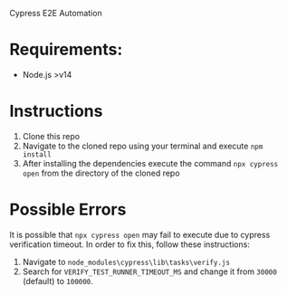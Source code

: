 Cypress E2E Automation

# Requirements:
- Node.js >v14

# Instructions
1. Clone this repo
2. Navigate to the cloned repo using your terminal and execute `npm install`
3. After installing the dependencies execute the command `npx cypress open` from the directory of the cloned repo

# Possible Errors
It is possible that `npx cypress open` may fail to execute due to cypress verification timeout. In order to fix this, follow these instructions:
1. Navigate to `node_modules\cypress\lib\tasks\verify.js`
2. Search for `VERIFY_TEST_RUNNER_TIMEOUT_MS` and change it from `30000` (default) to `100000`.

